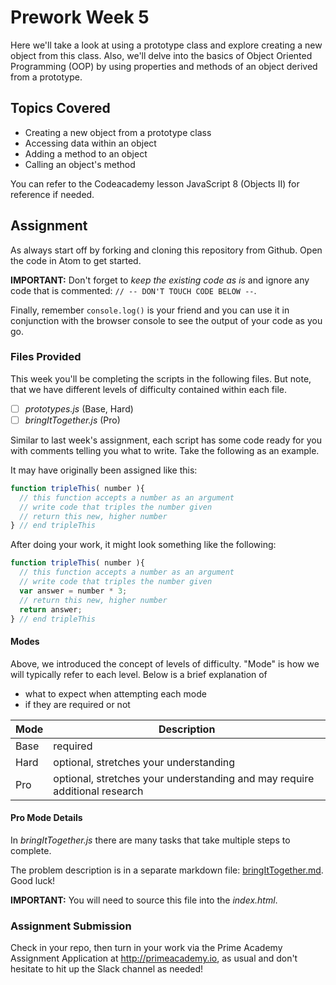 
# Prework Week 5
Here we'll take a look at using a prototype class and explore creating a new object from this class. Also, we'll delve into the basics of Object Oriented Programming (OOP) by using properties and methods of an object derived from a prototype.

## Topics Covered
* Creating a new object from a prototype class
* Accessing data within an object
* Adding a method to an object
* Calling an object's method

You can refer to the Codeacademy lesson JavaScript 8 (Objects II) for reference if needed.

## Assignment
As always start off by forking and cloning this repository from Github. Open the code in Atom to get started.

**IMPORTANT:** Don't forget to _keep the existing code as is_ and ignore any code that is commented: `// -- DON'T TOUCH CODE BELOW --`.

Finally, remember `console.log()` is your friend and you can use it in conjunction with the browser console to see the output of your code as you go.

### Files Provided

This week you'll be completing the scripts in the following files. But note, that we have different levels of difficulty contained within each file.

- [ ] *prototypes.js* (Base, Hard)
- [ ] *bringItTogether.js* (Pro)

Similar to last week's assignment, each script has some code ready for you with comments telling you what to write. Take the following as an example.

It may have originally been assigned like this:

```javascript
function tripleThis( number ){
  // this function accepts a number as an argument
  // write code that triples the number given
  // return this new, higher number
} // end tripleThis
```

After doing your work, it might look something like the following:

```javascript
function tripleThis( number ){
  // this function accepts a number as an argument
  // write code that triples the number given
  var answer = number * 3;
  // return this new, higher number
  return answer;
} // end tripleThis
```

#### Modes

Above, we introduced the concept of levels of difficulty. "Mode" is how we will typically refer to each level. Below is a brief explanation of

* what to expect when attempting each mode
* if they are required or not

Mode | Description
-- | --
Base | required 
Hard | optional, stretches your understanding
Pro | optional, stretches your understanding and may require additional research

#### Pro Mode Details
In *bringItTogether.js* there are many tasks that take multiple steps to complete.

The problem description is in a separate markdown file: [bringItTogether.md](bringItTogether.md). Good luck!

**IMPORTANT:** You will need to source this file into the *index.html*.

### Assignment Submission
Check in your repo, then turn in your work via the Prime Academy Assignment Application at http://primeacademy.io, as usual and don't hesitate to hit up the Slack channel as needed!
